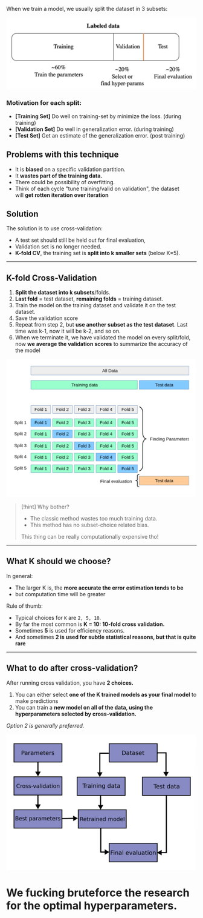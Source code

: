 When we train a model, we usually split the dataset in 3 subsets:

![](../z_images/Pasted%20image%2020230518163505.png)


### Motivation for each split:

-   **[Training Set]** Do well on training-set by minimize the loss. (during training)
-   **[Validation Set]** Do well in generalization error. (during training)
-   **[Test Set]** Get an estimate of the generalization error. (post training)


## Problems with this technique

-   It is **biased** on a specific validation partition.
-   It **wastes part of the training data.**
-   There could be possibility of overfitting.
-   Think of each cycle "tune training/valid on validation", the dataset will **get rotten iteration over iteration**


## Solution

The solution is to use cross-validation:

-   A test set should still be held out for final evaluation,
-   Validation set is no longer needed.
-   **K-fold CV**, the training set is **split into k smaller sets** (below K=5).


---

## K-fold Cross-Validation

1. **Split the dataset into k subsets**/folds.
2. **Last fold** = test dataset, **remaining folds** = training dataset.
3. Train the model on the training dataset and validate it on the test dataset.
4. Save the validation score
5. Repeat from step 2, but **use another subset as the test dataset**. Last time was k-1, now it will be k-2, and so on.
6. When we terminate it, we have validated the model on every split/fold, now **we average the validation scores** to summarize the accuracy of the model

![](../z_images/Pasted%20image%2020230518165425.png)


> [!hint] Why bother?
> - The classic method wastes too much training data.
> - This method has no subset-choice related bias.
>
>This thing can be really computationally expensive tho!


---

## What K should we choose?

In general:

-   The larger K is, the **more accurate the error estimation tends to be**
-   but computation time will be greater

Rule of thumb:

-   Typical choices for `K` are `2, 5, 10`.
-   By far the most common is **K = 10: 10-fold cross validation.**
-   Sometimes **5** is used for efficiency reasons.
-   And sometimes **2 is used for subtle statistical reasons, but that is quite rare**

---

## What to do after cross-validation?

After running cross validation, you have **2 choices.**

1.  You can either select **one of the K trained models as your final model** to make predictions
2.  You can train a **new model on all of the data, using the hyperparameters selected by cross-validation.**

*Option 2 is generally preferred.*

![](../z_images/Pasted%20image%2020230518170125.png)


# We fucking bruteforce the research for the optimal hyperparameters.